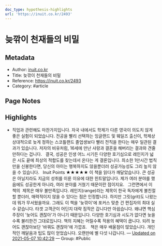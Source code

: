 ```yaml
---
doc_type: hypothesis-highlights
url: 'https://inuit.co.kr/2493'
---
```


# 늦깎이 천재들의 비밀

## Metadata
- Author: [inuit.co.kr]()
- Title: 늦깎이 천재들의 비밀
- Reference: https://inuit.co.kr/2493
- Category: #article

## Page Notes
## Highlights
- 직업과 관련해도 마찬가지입니다. 자국 내에서도 학제가 다른 영국이 의도치 않게 좋은 실험이 되었습니다. 전공을 빨리 선택하는 잉글랜드 및 웨일즈 출신이, 학제상 상대적으로 늦게 정하는 스코틀랜드 졸업생보다 빨리 전직을 한다는 매우 일관된 결과가 있습니다. 저자의 비유처럼, 16세에 만난 사랑과 결혼을 해버리는 결과와 견줄만하다는 겁니다.   결국, 성공은 인생 어느 시기든 다양한 호기심으로 레인지가 넓은 시도 끝에 최상의 적합도를 찾는데서 온다는 게 결론입니다. 최소한 1만시간 법칙만을 신봉한다면, 당신의 아이는 행복하지도 않을뿐더러 성공가능성도 그리 높지 않을 수 있습니다.   Inuit Points ★★★★★ 이 책을 읽다가 깨달았습니다. 큰 성공은 아닐지라도 지금의 성취를 이룬 이유에 대한 힌트말입니다. 제가 여러 분야를 했음에도 성공한게 아니라, 여러 분야를 거쳤기 때문이란 점이지요.   그런면에서 이 책의  제목은 매우 불만족입니다. 레인지(range)라는 제목이 한국 독자에게 불친절할 뿐더러, 매력적이지 않을 수 있다는 점은 인정합니다. 하지만 그릿(grit)도 나왔는데 뭐가 무서웠을까요. 그래도 이 책을 '늦깎이'에 포커스 맞춘 건 편집자의 최대 실수 같습니다. 타겟 고객군이 어딘지 대략 짐작은 갑니다만 아쉽습니다. 왜냐면 핵심 주장이 '늦어도 괜찮아'가 아니기 때문입니다. 다양한 호기심과 시도가 없다면 늦을수록 불리한건 그대로입니다. 책의 지혜는 어릴수록 적용의 혜택이 큽니다. 되려 늦어도 괜찮아보단 '바꿔도 괜찮아'에 가깝죠.   책은 매우 배울점이 많았습니다. 개인적인 깨달음과 팁도 많이 얻었습니다. 오랜만에 별 다섯 나갑니다. — [Updated on 2021-05-07 10:42:29](https://hyp.is/fAE6BK7VEeuiD4OOagwZVA/inuit.co.kr/2493) — Group: #Public



